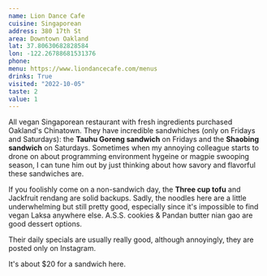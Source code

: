```yaml
---
name: Lion Dance Cafe
cuisine: Singaporean
address: 380 17th St
area: Downtown Oakland
lat: 37.80630682828584
lon: -122.26788681531376
phone: 
menu: https://www.liondancecafe.com/menus
drinks: True
visited: "2022-10-05"
taste: 2
value: 1
---
```


All vegan Singaporean restaurant with fresh ingredients purchased Oakland's Chinatown. They have incredible sandwhiches (only on Fridays and Saturdays): the **Tauhu Goreng sandwich** on Fridays and the **Shaobing sandwich** on Saturdays. Sometimes when my annoying colleague starts to drone on about programming environment hygeine or magpie swooping season, I can tune him out by just thinking about how savory and flavorful these sandwiches are. 

If you foolishly come on a non-sandwich day, the **Three cup tofu** and Jackfruit rendang are solid backups. Sadly, the noodles here are a little underwhelming but still pretty good, especially since it's impossible to find vegan Laksa anywhere else. A.S.S. cookies & Pandan butter nian gao are good dessert options. 

Their daily specials are usually really good, although annoyingly, they are posted only on Instagram.

It's about $20 for a sandwich here. 